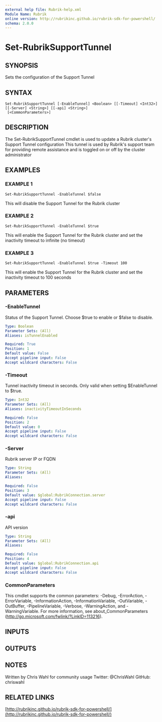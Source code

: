 ```yaml
---
external help file: Rubrik-help.xml
Module Name: Rubrik
online version: http://rubrikinc.github.io/rubrik-sdk-for-powershell/
schema: 2.0.0
---
```


# Set-RubrikSupportTunnel

## SYNOPSIS
Sets the configuration of the Support Tunnel

## SYNTAX

```
Set-RubrikSupportTunnel [-EnableTunnel] <Boolean> [[-Timeout] <Int32>] [[-Server] <String>] [[-api] <String>]
 [<CommonParameters>]
```

## DESCRIPTION
The Set-RubrikSupportTunnel cmdlet is used to update a Rubrik cluster's Support Tunnel configuration
This tunnel is used by Rubrik's support team for providing remote assistance and is toggled on or off by the cluster administrator

## EXAMPLES

### EXAMPLE 1
```
Set-RubrikSupportTunnel -EnableTunnel $false
```

This will disable the Support Tunnel for the Rubrik cluster

### EXAMPLE 2
```
Set-RubrikSupportTunnel -EnableTunnel $true
```

This will enable the Support Tunnel for the Rubrik cluster and set the inactivity timeout to infinite (no timeout)

### EXAMPLE 3
```
Set-RubrikSupportTunnel -EnableTunnel $true -Timeout 100
```

This will enable the Support Tunnel for the Rubrik cluster and set the inactivity timeout to 100 seconds

## PARAMETERS

### -EnableTunnel
Status of the Support Tunnel.
Choose $true to enable or $false to disable.

```yaml
Type: Boolean
Parameter Sets: (All)
Aliases: isTunnelEnabled

Required: True
Position: 1
Default value: False
Accept pipeline input: False
Accept wildcard characters: False
```

### -Timeout
Tunnel inactivity timeout in seconds.
Only valid when setting $EnableTunnel to $true.

```yaml
Type: Int32
Parameter Sets: (All)
Aliases: inactivityTimeoutInSeconds

Required: False
Position: 2
Default value: 0
Accept pipeline input: False
Accept wildcard characters: False
```

### -Server
Rubrik server IP or FQDN

```yaml
Type: String
Parameter Sets: (All)
Aliases:

Required: False
Position: 3
Default value: $global:RubrikConnection.server
Accept pipeline input: False
Accept wildcard characters: False
```

### -api
API version

```yaml
Type: String
Parameter Sets: (All)
Aliases:

Required: False
Position: 4
Default value: $global:RubrikConnection.api
Accept pipeline input: False
Accept wildcard characters: False
```

### CommonParameters
This cmdlet supports the common parameters: -Debug, -ErrorAction, -ErrorVariable, -InformationAction, -InformationVariable, -OutVariable, -OutBuffer, -PipelineVariable, -Verbose, -WarningAction, and -WarningVariable. For more information, see about_CommonParameters (http://go.microsoft.com/fwlink/?LinkID=113216).

## INPUTS

## OUTPUTS

## NOTES
Written by Chris Wahl for community usage
Twitter: @ChrisWahl
GitHub: chriswahl

## RELATED LINKS

[http://rubrikinc.github.io/rubrik-sdk-for-powershell/](http://rubrikinc.github.io/rubrik-sdk-for-powershell/)

